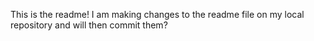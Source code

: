 This is the readme!
I am making changes to the readme file on my local repository 
and will then commit them? 